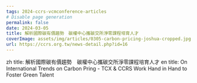 ```yaml
---
tags: 2024-ccrs-vcmconference-articles
# Disable page generation
permalink: false
date: 2024-03-05
title: 解析國際碳有價趨勢　碳權中心攜碳交所淨零課程培育人才
coverImage: assets/img/articles/0305-carbon-pricing-joshua-cropped.jpg
url: https://ccrs.org.tw/news-detail.php?id=16
---
```

zh
  title: 解析國際碳有價趨勢　碳權中心攜碳交所淨零課程培育人才
en
  title: On International Trends on Carbon Pring - TCX & CCRS Work Hand in Hand to Foster Green Talent
